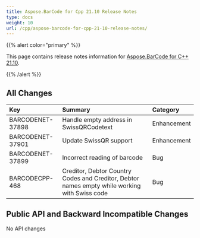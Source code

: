 ```yaml
---
title: Aspose.BarCode for Cpp 21.10 Release Notes
type: docs
weight: 10
url: /cpp/aspose-barcode-for-cpp-21-10-release-notes/
---
```


{{% alert color="primary" %}} 

This page contains release notes information for [Aspose.BarCode for C++ 21.10](https://downloads.aspose.com/barcode/cpp/new-releases/aspose.barcode-for-c---21.10/).

{{% /alert %}} 
## **All Changes**

|**Key**|**Summary**|**Category**|
| :- | :- | :- |
|BARCODENET-37898|Handle empty address in SwissQRCodetext|Enhancement|
|BARCODENET-37901|Update SwissQR support|Enhancement|
|BARCODENET-37899|Incorrect reading of barcode|Bug|
|BARCODECPP-468|Creditor, Debtor Country Codes and Creditor, Debtor names empty while working with Swiss code|Bug|

## **Public API and Backward Incompatible Changes**

No API changes